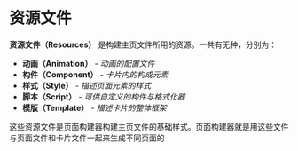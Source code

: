 # 资源文件
**资源文件（Resources）** 是构建主页文件所用的资源。一共有无种，分别为：

* **动画（Animation）** - *动画的配置文件*
* **构件（Component）** - *卡片内的构成元素*
* **样式（Style）** - *描述页面元素的样式*
* **脚本（Script）** - *可供自定义的构件与格式化器*
* **模版（Template）** - *描述卡片的整体框架*

这些资源文件是页面构建器构建主页文件的基础样式。页面构建器就是用这些文件与页面文件和卡片文件一起来生成不同页面的